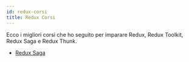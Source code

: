 ```yaml
---
id: redux-corsi
title: Redux Corsi
---
```


Ecco i migliori corsi che ho seguito per imparare Redux, Redux Toolkit, Redux Saga e Redux Thunk.

- <a href="https://www.udemy.com/course/redux-saga/" target="_blank">Redux Saga</a>
